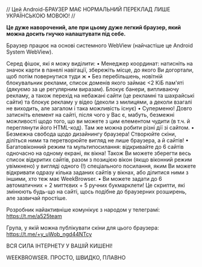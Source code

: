 // Цей Android-БРАУЗЕР МАЄ НОРМАЛЬНИЙ ПЕРЕКЛАД ЛИШЕ УКРАЇНСЬКОЮ МОВОЮ! //

<b>Це дуже наворочений, але при цьому дуже легкий браузер, який можна досить гнучко налаштувати під себе.</b>

Браузер працює на основі системного WebView (найчастіше це Android System WebView).

Серед фішок, які я можу виділити:
• Менеджер координат: натисніть на значок карти в панелі навігації, збережіть місце, до якого Ви догортали, щоб потім повернутися туди ж
• Без перебільшень, новітній блокувальник реклами, список доменів якого займає <2 КіБ пам'яті (дякуємо за це регулярним виразам). Блокує банери, випливаючу рекламу, а також перехід на небажані сайти (це рекламні та шахрайські сайти) та блокує рекламу у відео (деколи з милицями, а деколи взагалі не виходить, але загалом і така можливість існує)
• Суперменю! Довго затисніть елемент на сайті, після чого у Вас є, мабуть, безмежні можливості щодо того, що ви можете з цим елементом чудити (в т.ч. й переглянути його HTML-код). Там же можна робити різні дії зі сайтом.
• Безмежна свобода щодо дизайнингу браузера! Створюйте скіни, діліться ними та перетворюйте вигляд не лише браузера, а й сайтів!
• Багатовіконний режим та мультипосилання: відкривайте до 6 сайтів одночасно на одному екрані, як вікна! Також Ви можете зберегти весь список відкритих сайтів, разом з позицією вікон (якщо віконний режим увімкнено) у вигляді одного (!) спеціального посилання, яким Ви можете відкривати одразу кілька заданих сайтів у вікнах, або ділитися ними з іншими, хто теж має WeekBrowser.
• Ви можете задати до 6 автоматичних + 2 миттєвих + 5 ручних букмарклети! Це скрипти, які змінюють будь-що на сайті, щось подібне до браузерних розширень, але зазвичай простіше.

Розробник найактивніше комунікує з народом у телеграмі: https://t.me/a525team

Група, у якій можна публікувати скіни для цього браузера: https://t.me/+y_uWob_ngd44NTcy

ВСЯ СИЛА ІНТЕРНЕТУ У ВАШІЙ КИШЕНІ!

WEEKBROWSER. ПРОСТО, ШВИДКО, ПЛАВНО

